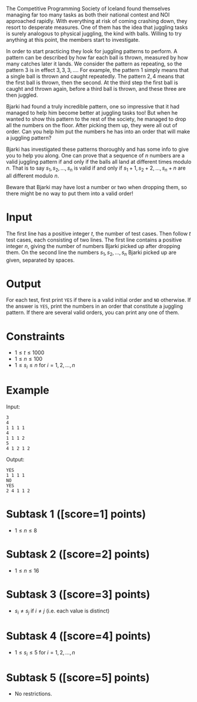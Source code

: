 The Competitive Programming Society of Iceland found themselves managing far too many tasks as both their national contest and
NOI approached rapidly. 
With everything at risk of coming crashing down, they resort to desperate measures.
One of them has the idea that juggling tasks is surely analogous to physical juggling, the kind with balls.
Willing to try anything at this point, the members start to investigate.

In order to start practicing they look for juggling patterns to perform. 
A pattern can be described by how far each ball is thrown, measured by how many catches later it lands.
We consider the pattern as repeating, so the pattern $3$ is in effect $3, 3, 3, \dots$.
For example, the pattern $1$ simply means that a single ball is thrown and caught repeatedly.
The pattern $2, 4$ means that the first ball is thrown, then the second. 
At the third step the first ball is caught and thrown again, before a third ball is thrown, and these three are then juggled.

Bjarki had found a truly incredible pattern, one so impressive that it had managed to help him become better at juggling tasks too!
But when he wanted to show this pattern to the rest of the society, he managed to drop all the numbers on the floor.
After picking them up, they were all out of order. Can you help him put the numbers he has into an order that will make a juggling pattern?

Bjarki has investigated these patterns thoroughly and has some info to give you to help you along.
One can prove that a sequence of $n$ numbers are a valid juggling pattern if and only if the balls all land at different times modulo $n$.
That is to say $s_1, s_2, \dots, s_n$ is valid if and only if $s_1 + 1, s_2 + 2, \dots, s_n + n$ are all different modulo $n$.

Beware that Bjarki may have lost a number or two when dropping them, so there might be no way to put them into a valid order!

# Input

The first line has a positive integer $t$, the number of test cases.
Then follow $t$ test cases, each consisting of two lines.
The first line contains a positive integer $n$, giving the number of numbers Bjarki picked up after dropping them.
On the second line the numbers $s_1, s_2, \dots, s_n$ Bjarki picked up are given, separated by spaces.

# Output

For each test, first print `YES` if there is a valid initial order and `NO` otherwise. 
If the answer is `YES`, print the numbers in an order that constitute a juggling pattern. 
If there are several valid orders, you can print any one of them.

# Constraints

- $1 \le t \le 1000$
- $1 \le n \le 100$
- $1 \le s_i \le n$ for $i=1,2,\dots,n$

# Example

Input:

```
3
4
1 1 1 1
4
1 1 1 2
5
4 1 2 1 2
```

Output:

```
YES
1 1 1 1
NO
YES
2 4 1 1 2
```

# Subtask 1 ([score=1] points)

- $1 \le n \le 8$

# Subtask 2 ([score=2] points)

- $1 \le n \le 16$

# Subtask 3 ([score=3] points)

- $s_i \neq s_j$ if $i \neq j$ (i.e. each value is distinct)

# Subtask 4 ([score=4] points)

- $1 \le s_i \le 5$ for $i=1,2,\dots,n$

# Subtask 5 ([score=5] points)

- No restrictions.
